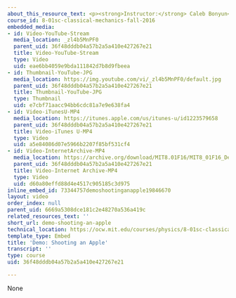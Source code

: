 ```yaml
---
about_this_resource_text: <p><strong>Instructor:</strong> Caleb Bonyun</p>
course_id: 8-01sc-classical-mechanics-fall-2016
embedded_media:
- id: Video-YouTube-Stream
  media_location: _zl4b5MnPF0
  parent_uid: 36f48dddb04a57b2a5a410e427267e21
  title: Video-YouTube-Stream
  type: Video
  uid: eae6bb4059e9bda111842d7b8d9fbeea
- id: Thumbnail-YouTube-JPG
  media_location: https://img.youtube.com/vi/_zl4b5MnPF0/default.jpg
  parent_uid: 36f48dddb04a57b2a5a410e427267e21
  title: Thumbnail-YouTube-JPG
  type: Thumbnail
  uid: e7cbf71aacc94bb6cdc81a7e9e638fa4
- id: Video-iTunesU-MP4
  media_location: https://itunes.apple.com/us/itunes-u/id1223579658
  parent_uid: 36f48dddb04a57b2a5a410e427267e21
  title: Video-iTunes U-MP4
  type: Video
  uid: a5e84086d07e5966b2207f85bf531cf4
- id: Video-InternetArchive-MP4
  media_location: https://archive.org/download/MIT8.01F16/MIT8_01F16_Demo_01_360p.mp4
  parent_uid: 36f48dddb04a57b2a5a410e427267e21
  title: Video-Internet Archive-MP4
  type: Video
  uid: d60a80effd88d4e4517c905185c3d975
inline_embed_id: 73344757demoshootinganapple19846670
layout: video
order_index: null
parent_uid: 6669a5308dce181c2e48270a536a419c
related_resources_text: ''
short_url: demo-shooting-an-apple
technical_location: https://ocw.mit.edu/courses/physics/8-01sc-classical-mechanics-fall-2016/week-1-kinematics/3.5-demos-for-projectile-motion/demo-shooting-an-apple
template_type: Embed
title: 'Demo: Shooting an Apple'
transcript: ''
type: course
uid: 36f48dddb04a57b2a5a410e427267e21

---
```

None